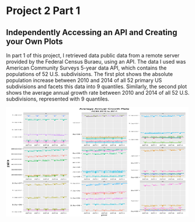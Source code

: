 # Project 2 Part 1

## Independently Accessing an API and Creating your Own Plots

In part 1 of this project, I retrieved data public data from a remote server provided by the Federal Census Buraeu, using an API. The data I used was American Community Surveys 5-year data API, which contains the populations of 52 U.S. subdivisions. The first plot shows the absolute population increase between 2010 and 2014 of all 52 primary US subdivisions and facets this data into 9 quantiles. Similarly, the second plot shows the average annual growth rate between 2010 and 2014 of all 52 U.S. subdivisions, represented with 9 quantiles. 

<img src="project2pt1.png" width="500" height="300" />
